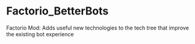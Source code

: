 # Factorio_BetterBots
Factorio Mod: Adds useful new technologies to the tech tree that improve the existing bot experience
